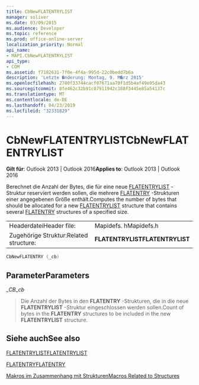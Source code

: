 ```yaml
---
title: CbNewFLATENTRYLIST
manager: soliver
ms.date: 03/09/2015
ms.audience: Developer
ms.topic: reference
ms.prod: office-online-server
localization_priority: Normal
api_name:
- MAPI.CbNewFLATENTRYLIST
api_type:
- COM
ms.assetid: f7182631-7f0e-4f4a-995d-22c0bedd7b6a
description: 'Letzte �nderung: Montag, 9. M�rz 2015'
ms.openlocfilehash: 2780f33744cacf07671aa70f1d5b4af49e95da43
ms.sourcegitcommit: 8fe462c32b91c87911942c188f3445e85a54137c
ms.translationtype: MT
ms.contentlocale: de-DE
ms.lasthandoff: 04/23/2019
ms.locfileid: "32331829"
---
```

# <a name="cbnewflatentrylist"></a><span data-ttu-id="a69d1-103">CbNewFLATENTRYLIST</span><span class="sxs-lookup"><span data-stu-id="a69d1-103">CbNewFLATENTRYLIST</span></span>

  
  
<span data-ttu-id="a69d1-104">**Gilt für**: Outlook 2013 | Outlook 2016</span><span class="sxs-lookup"><span data-stu-id="a69d1-104">**Applies to**: Outlook 2013 | Outlook 2016</span></span> 
  
<span data-ttu-id="a69d1-105">Berechnet die Anzahl der Bytes, die für eine neue [FLATENTRYLIST](flatentrylist.md) -Struktur reserviert werden sollen, die mehrere [FLATENTRY](flatentry.md) -Strukturen einer angegebenen Größe enthält.</span><span class="sxs-lookup"><span data-stu-id="a69d1-105">Computes the number of bytes that should be allocated for a new [FLATENTRYLIST](flatentrylist.md) structure that contains several [FLATENTRY](flatentry.md) structures of a specified size.</span></span> 
  
|||
|:-----|:-----|
|<span data-ttu-id="a69d1-106">Headerdatei</span><span class="sxs-lookup"><span data-stu-id="a69d1-106">Header file:</span></span>  <br/> |<span data-ttu-id="a69d1-107">Mapidefs. h</span><span class="sxs-lookup"><span data-stu-id="a69d1-107">Mapidefs.h</span></span>  <br/> |
|<span data-ttu-id="a69d1-108">Zugehörige Struktur:</span><span class="sxs-lookup"><span data-stu-id="a69d1-108">Related structure:</span></span>  <br/> |<span data-ttu-id="a69d1-109">**FLATENTRYLIST**</span><span class="sxs-lookup"><span data-stu-id="a69d1-109">**FLATENTRYLIST**</span></span> <br/> |
   
```cpp
CbNewFLATENTRY (_cb)
```

## <a name="parameters"></a><span data-ttu-id="a69d1-110">Parameter</span><span class="sxs-lookup"><span data-stu-id="a69d1-110">Parameters</span></span>

 <span data-ttu-id="a69d1-111">__CB_</span><span class="sxs-lookup"><span data-stu-id="a69d1-111">__cb_</span></span>
  
> <span data-ttu-id="a69d1-112">Die Anzahl der Bytes in den **FLATENTRY** -Strukturen, die in die neue **FLATENTRYLIST** -Struktur eingeschlossen werden sollen.</span><span class="sxs-lookup"><span data-stu-id="a69d1-112">Count of bytes in the **FLATENTRY** structures to be included in the new **FLATENTRYLIST** structure.</span></span> 
    
## <a name="see-also"></a><span data-ttu-id="a69d1-113">Siehe auch</span><span class="sxs-lookup"><span data-stu-id="a69d1-113">See also</span></span>



[<span data-ttu-id="a69d1-114">FLATENTRYLIST</span><span class="sxs-lookup"><span data-stu-id="a69d1-114">FLATENTRYLIST</span></span>](flatentrylist.md)
  
[<span data-ttu-id="a69d1-115">FLATENTRY</span><span class="sxs-lookup"><span data-stu-id="a69d1-115">FLATENTRY</span></span>](flatentry.md)


[<span data-ttu-id="a69d1-116">Makros im Zusammenhang mit Strukturen</span><span class="sxs-lookup"><span data-stu-id="a69d1-116">Macros Related to Structures</span></span>](macros-related-to-structures.md)

